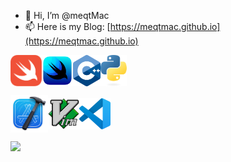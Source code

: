 - 👋 Hi, I’m @meqtMac
- 📫 Here is my Blog: [https://meqtmac.github.io](https://meqtmac.github.io)
<p style="display: flex; align-items: center;">

<img src="Assets/Swift_logo_color.svg" style="height: 50px;"/>
<img src="Assets/swiftui-96x96_2x.png" style="height: 50px;"/>
<img src="Assets/ISO_C++_Logo.svg" style="height: 50px;"/>
<img src="Assets/python-logo-only.svg" style="height: 50px;"/>
</p>

<p style="display: flex; align-items: center;">
<img src="Assets/xcode-12-96x96_2x.png" style="height: 60px;"/>
<img src="Assets/Vimlogo.svg" style="height: 50px;"/>
<img src="Assets/Visual_Studio_Code_1.35_icon.svg" style="height: 50px;"/>
</p>

<a href='https://leetcode.com/meqt'><img src='https://leetcode.card.workers.dev/meqt?theme=auto&font=baloo'></a>


<!---
meqtMac/meqtMac is a ✨ special ✨ repository because its `README.md` (this file) appears on your GitHub profile.
You can click the Preview link to take a look at your changes.
--->
